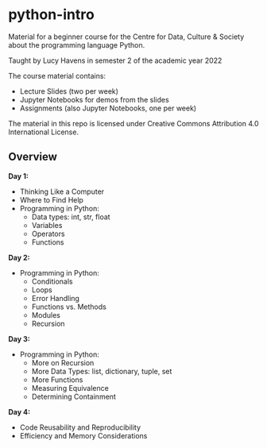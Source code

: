 # python-intro

Material for a beginner course for the Centre for Data, Culture & Society about the programming language Python.

Taught by Lucy Havens in semester 2 of the academic year 2022

The course material contains:
* Lecture Slides (two per week)
* Jupyter Notebooks for demos from the slides
* Assignments (also Jupyter Notebooks, one per week)

The material in this repo is licensed under Creative Commons Attribution 4.0 International License.

## Overview

**Day 1:**
* Thinking Like a Computer
* Where to Find Help
* Programming in Python:
  * Data types: int, str, float
  * Variables
  * Operators
  * Functions

**Day 2:**  
* Programming in Python: 
  * Conditionals
  * Loops
  * Error Handling
  * Functions vs. Methods
  * Modules
  * Recursion

**Day 3:**  
* Programming in Python: 
  * More on Recursion
  * More Data Types: list, dictionary, tuple, set
  * More Functions
  * Measuring Equivalence
  * Determining Containment

**Day 4:**  
* Code Reusability and Reproducibility
* Efficiency and Memory Considerations

